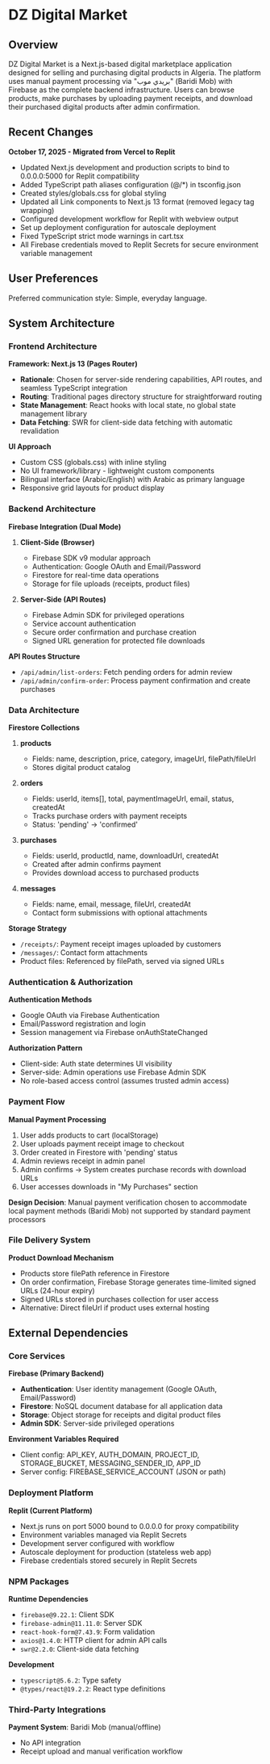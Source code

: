 # DZ Digital Market

## Overview

DZ Digital Market is a Next.js-based digital marketplace application designed for selling and purchasing digital products in Algeria. The platform uses manual payment processing via "بريدي موب" (Baridi Mob) with Firebase as the complete backend infrastructure. Users can browse products, make purchases by uploading payment receipts, and download their purchased digital products after admin confirmation.

## Recent Changes

**October 17, 2025 - Migrated from Vercel to Replit**
- Updated Next.js development and production scripts to bind to 0.0.0.0:5000 for Replit compatibility
- Added TypeScript path aliases configuration (@/*) in tsconfig.json
- Created styles/globals.css for global styling
- Updated all Link components to Next.js 13 format (removed legacy <a> tag wrapping)
- Configured development workflow for Replit with webview output
- Set up deployment configuration for autoscale deployment
- Fixed TypeScript strict mode warnings in cart.tsx
- All Firebase credentials moved to Replit Secrets for secure environment variable management

## User Preferences

Preferred communication style: Simple, everyday language.

## System Architecture

### Frontend Architecture

**Framework: Next.js 13 (Pages Router)**
- **Rationale**: Chosen for server-side rendering capabilities, API routes, and seamless TypeScript integration
- **Routing**: Traditional pages directory structure for straightforward routing
- **State Management**: React hooks with local state, no global state management library
- **Data Fetching**: SWR for client-side data fetching with automatic revalidation

**UI Approach**
- Custom CSS (globals.css) with inline styling
- No UI framework/library - lightweight custom components
- Bilingual interface (Arabic/English) with Arabic as primary language
- Responsive grid layouts for product display

### Backend Architecture

**Firebase Integration (Dual Mode)**

1. **Client-Side (Browser)**
   - Firebase SDK v9 modular approach
   - Authentication: Google OAuth and Email/Password
   - Firestore for real-time data operations
   - Storage for file uploads (receipts, product files)

2. **Server-Side (API Routes)**
   - Firebase Admin SDK for privileged operations
   - Service account authentication
   - Secure order confirmation and purchase creation
   - Signed URL generation for protected file downloads

**API Routes Structure**
- `/api/admin/list-orders`: Fetch pending orders for admin review
- `/api/admin/confirm-order`: Process payment confirmation and create purchases

### Data Architecture

**Firestore Collections**

1. **products**
   - Fields: name, description, price, category, imageUrl, filePath/fileUrl
   - Stores digital product catalog

2. **orders**
   - Fields: userId, items[], total, paymentImageUrl, email, status, createdAt
   - Tracks purchase orders with payment receipts
   - Status: 'pending' → 'confirmed'

3. **purchases**
   - Fields: userId, productId, name, downloadUrl, createdAt
   - Created after admin confirms payment
   - Provides download access to purchased products

4. **messages**
   - Fields: name, email, message, fileUrl, createdAt
   - Contact form submissions with optional attachments

**Storage Strategy**
- `/receipts/`: Payment receipt images uploaded by customers
- `/messages/`: Contact form attachments
- Product files: Referenced by filePath, served via signed URLs

### Authentication & Authorization

**Authentication Methods**
- Google OAuth via Firebase Authentication
- Email/Password registration and login
- Session management via Firebase onAuthStateChanged

**Authorization Pattern**
- Client-side: Auth state determines UI visibility
- Server-side: Admin operations use Firebase Admin SDK
- No role-based access control (assumes trusted admin access)

### Payment Flow

**Manual Payment Processing**
1. User adds products to cart (localStorage)
2. User uploads payment receipt image to checkout
3. Order created in Firestore with 'pending' status
4. Admin reviews receipt in admin panel
5. Admin confirms → System creates purchase records with download URLs
6. User accesses downloads in "My Purchases" section

**Design Decision**: Manual payment verification chosen to accommodate local payment methods (Baridi Mob) not supported by standard payment processors

### File Delivery System

**Product Download Mechanism**
- Products store filePath reference in Firestore
- On order confirmation, Firebase Storage generates time-limited signed URLs (24-hour expiry)
- Signed URLs stored in purchases collection for user access
- Alternative: Direct fileUrl if product uses external hosting

## External Dependencies

### Core Services

**Firebase (Primary Backend)**
- **Authentication**: User identity management (Google OAuth, Email/Password)
- **Firestore**: NoSQL document database for all application data
- **Storage**: Object storage for receipts and digital product files
- **Admin SDK**: Server-side privileged operations

**Environment Variables Required**
- Client config: API_KEY, AUTH_DOMAIN, PROJECT_ID, STORAGE_BUCKET, MESSAGING_SENDER_ID, APP_ID
- Server config: FIREBASE_SERVICE_ACCOUNT (JSON or path)

### Deployment Platform

**Replit (Current Platform)**
- Next.js runs on port 5000 bound to 0.0.0.0 for proxy compatibility
- Environment variables managed via Replit Secrets
- Development server configured with workflow
- Autoscale deployment for production (stateless web app)
- Firebase credentials stored securely in Replit Secrets

### NPM Packages

**Runtime Dependencies**
- `firebase@9.22.1`: Client SDK
- `firebase-admin@11.11.0`: Server SDK  
- `react-hook-form@7.43.9`: Form validation
- `axios@1.4.0`: HTTP client for admin API calls
- `swr@2.2.0`: Client-side data fetching

**Development**
- `typescript@5.6.2`: Type safety
- `@types/react@19.2.2`: React type definitions

### Third-Party Integrations

**Payment System**: Baridi Mob (manual/offline)
- No API integration
- Receipt upload and manual verification workflow